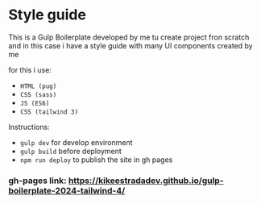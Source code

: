 # Style guide

This is a Gulp Boilerplate developed by me tu create project fron scratch and in this case i have a style guide with many UI components created by me

for this i use:

- `HTML (pug)`
- `CSS (sass)`
- `JS (ES6)`
- `CSS (tailwind 3)`

Instructions:

- `gulp dev` for develop environment
- `gulp build` before deployment
- `npm run deploy` to publish the site in gh pages

### gh-pages link: https://kikeestradadev.github.io/gulp-boilerplate-2024-tailwind-4/
